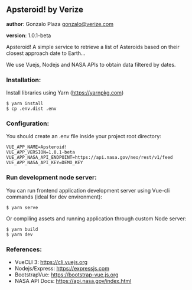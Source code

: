 ## Apsteroid! by Verize

**author**: Gonzalo Plaza <gonzalo@verize.com>

**version**: 1.0.1-beta

Apsteroid! A simple service to retrieve a list of Asteroids based on their closest approach date to Earth...

We use Vuejs, Nodejs and NASA APIs to obtain data filtered by dates.

### Installation:

Install libraries using Yarn (https://yarnpkg.com)

```
$ yarn install
$ cp .env.dist .env
```

### Configuration:

You should create an .env file inside your project root directory:

```
VUE_APP_NAME=Apsteroid!
VUE_APP_VERSION=1.0.1-beta
VUE_APP_NASA_API_ENDPOINT=https://api.nasa.gov/neo/rest/v1/feed
VUE_APP_NASA_API_KEY=DEMO_KEY
```

### Run development node server:

You can run frontend application development server using Vue-cli commands (ideal for dev environment):

```
$ yarn serve
```

Or compiling assets and running application through custom Node server:

```
$ yarn build
$ yarn dev
```

### References:

- VueCLI 3: https://cli.vuejs.org
- Nodejs/Express: https://expressjs.com
- BootstrapVue: https://bootstrap-vue.js.org
- NASA API Docs: https://api.nasa.gov/index.html
